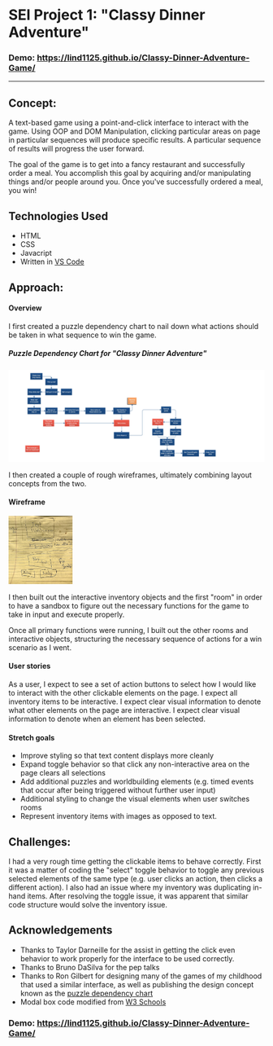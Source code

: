# SEI Project 1: "Classy Dinner Adventure"

### Demo: https://lind1125.github.io/Classy-Dinner-Adventure-Game/

---

## Concept:

A text-based game using a point-and-click interface to interact with the game. Using OOP and DOM Manipulation, clicking particular areas on page in particular sequences will produce specific results. A particular sequence of results will progress the user forward.

The goal of the game is to get into a fancy restaurant and successfully order a meal. You accomplish this goal by acquiring and/or manipulating things and/or people around you. Once you've successfully ordered a meal, you win!

## Technologies Used
* HTML
* CSS
* Javacript
* Written in [VS Code](https://code.visualstudio.com/) 

## Approach:

#### Overview
I first created a puzzle dependency chart to nail down what actions should be taken in what sequence to win the game.

##### Puzzle Dependency Chart for "Classy Dinner Adventure"

<img src="./process_materials/puzzle_dependency_chart.jpg">

I then created a couple of rough wireframes, ultimately combining layout concepts from the two.

#### Wireframe
<img src="./process_materials/wireframe.jpg" height="25%" width="25%" >

I then built out the interactive inventory objects and the first "room" in order to have a sandbox to figure out the necessary functions for the game to take in input and execute properly.

Once all primary functions were running, I built out the other rooms and interactive objects, structuring the necessary sequence of actions for a win scenario as I went.

#### User stories

As a user, I expect to see a set of action buttons to select how I would like to interact with the other clickable elements on the page. I expect all inventory items to be interactive. I expect clear visual information to denote what other elements on the page are interactive. I expect clear visual information to denote when an element has been selected.


#### Stretch goals

* Improve styling so that text content displays more cleanly
* Expand toggle behavior so that click any non-interactive area on the page clears all selections
* Add additional puzzles and worldbuilding elements (e.g. timed events that occur after being triggered without further user input)
* Additional styling to change the visual elements when user switches rooms 
* Represent inventory items with images as opposed to text.

## Challenges:

I had a very rough time getting the clickable items to behave correctly. First it was a matter of coding the "select" toggle behavior to toggle any previous selected elements of the same type (e.g. user clicks an action, then clicks a different action). I also had an issue where my inventory was duplicating in-hand items. After resolving the toggle issue, it was apparent that similar code structure would solve the inventory issue. 

## Acknowledgements
* Thanks to Taylor Darneille for the assist in getting the click even behavior to work properly for the interface to be used correctly.
* Thanks to Bruno DaSilva for the pep talks
* Thanks to Ron Gilbert for designing many of the games of my childhood that used a similar interface, as well as publishing the design concept known as the [puzzle dependency chart](https://grumpygamer.com/puzzle_dependency_charts)
* Modal box code modified from [W3 Schools](https://www.w3schools.com/howto/howto_css_modals.asp)


### Demo: https://lind1125.github.io/Classy-Dinner-Adventure-Game/
